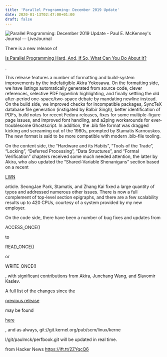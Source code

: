 ```yaml
---
title: 'Parallel Programming: December 2019 Update'
date: 2020-01-13T02:47:00+01:00
draft: false
---
```


![](https://l-files.livejournal.net/og_image/18342169/220?v=1578790294 "Parallel Programming: December 2019 Update - Paul E. McKenney's Journal — LiveJournal")  

There is a new release of

[Is Parallel Programming Hard, And, If So, What Can You Do About It?](https://www.kernel.org/pub/linux/kernel/people/paulmck/perfbook/perfbook.html)

.

This release features a number of formatting and build-system improvements by the indefatigible Akira Yokosawa. On the formatting side, we have listings automatically generated from source code, clever references, selective PDF hyperlink highlighting, and finally settling the old after-period one-space/two-space debate by mandating newline instead. On the build side, we improved checks for incompatible packages, SyncTeX database file generation (instigated by Balbir Singh), better identification of PDFs, build notes for recent Fedora releases, fixes for some multiple-figure page issues, and improved font handling, and a2ping workarounds for ever-troublesome Ghostscript. In addition, the .bib file format was dragged kicking and screaming out of the 1980s, prompted by Stamatis Karnouskos. The new format is said to be more compatible with modern .bib-file tooling.

On the content side, the “Hardware and its Habits”, “Tools of the Trade”, “Locking”, “Deferred Processing”, “Data Structures”, and “Formal Verification” chapters received some much needed attention, the latter by Akira, who also updated the “Shared-Variable Shenanigans” section based on a recent

[LWN](http://lwn.net)

article. SeongJae Park, Stamatis, and Zhang Kai fixed a large quantity of typos and addressed numerous other issues. There is now a full complement of top-level section epigraphs, and there are a few scalability results up to 420 CPUs, courtesy of a system provided by my new employer.

On the code side, there have been a number of bug fixes and updates from

ACCESS\_ONCE()

to

READ\_ONCE()

or

WRITE\_ONCE()

, with significant contributions from Akira, Junchang Wang, and Slavomir Kaslev.

A full list of the changes since the

[previous release](https://paulmck.livejournal.com/52308.html)

may be found

[here](http://kernel.org/pub/linux/kernel/people/paulmck/perfbook/Changes.2019.12.22a.txt)

, and as always, git://git.kernel.org/pub/scm/linux/kerne

l/git/paulmck/perfbook.git will be updated in real time.

  
  
from Hacker News https://ift.tt/2ZYqcQ6